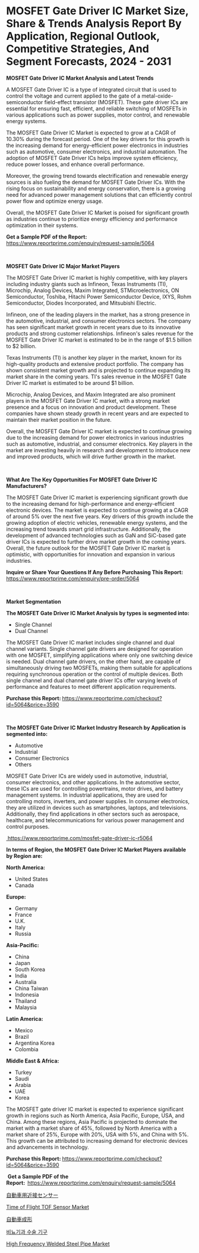 <p><h1>MOSFET Gate Driver IC Market Size, Share & Trends Analysis Report By Application, Regional Outlook, Competitive Strategies, And Segment Forecasts, 2024 - 2031</h1></p><p><strong>MOSFET Gate Driver IC Market Analysis and Latest Trends</strong></p>
<p><p>A MOSFET Gate Driver IC is a type of integrated circuit that is used to control the voltage and current applied to the gate of a metal-oxide-semiconductor field-effect transistor (MOSFET). These gate driver ICs are essential for ensuring fast, efficient, and reliable switching of MOSFETs in various applications such as power supplies, motor control, and renewable energy systems.</p><p>The MOSFET Gate Driver IC Market is expected to grow at a CAGR of 10.30% during the forecast period. One of the key drivers for this growth is the increasing demand for energy-efficient power electronics in industries such as automotive, consumer electronics, and industrial automation. The adoption of MOSFET Gate Driver ICs helps improve system efficiency, reduce power losses, and enhance overall performance.</p><p>Moreover, the growing trend towards electrification and renewable energy sources is also fueling the demand for MOSFET Gate Driver ICs. With the rising focus on sustainability and energy conservation, there is a growing need for advanced power management solutions that can efficiently control power flow and optimize energy usage.</p><p>Overall, the MOSFET Gate Driver IC Market is poised for significant growth as industries continue to prioritize energy efficiency and performance optimization in their systems.</p></p>
<p><strong>Get a Sample PDF of the Report:&nbsp;</strong> <a href="https://www.reportprime.com/enquiry/request-sample/5064">https://www.reportprime.com/enquiry/request-sample/5064</a></p>
<p>&nbsp;</p>
<p><strong>MOSFET Gate Driver IC Major Market Players</strong></p>
<p><p>The MOSFET Gate Driver IC market is highly competitive, with key players including industry giants such as Infineon, Texas Instruments (TI), Microchip, Analog Devices, Maxim Integrated, STMicroelectronics, ON Semiconductor, Toshiba, Hitachi Power Semiconductor Device, IXYS, Rohm Semiconductor, Diodes Incorporated, and Mitsubishi Electric.</p><p>Infineon, one of the leading players in the market, has a strong presence in the automotive, industrial, and consumer electronics sectors. The company has seen significant market growth in recent years due to its innovative products and strong customer relationships. Infineon's sales revenue for the MOSFET Gate Driver IC market is estimated to be in the range of $1.5 billion to $2 billion.</p><p>Texas Instruments (TI) is another key player in the market, known for its high-quality products and extensive product portfolio. The company has shown consistent market growth and is projected to continue expanding its market share in the coming years. TI's sales revenue in the MOSFET Gate Driver IC market is estimated to be around $1 billion.</p><p>Microchip, Analog Devices, and Maxim Integrated are also prominent players in the MOSFET Gate Driver IC market, with a strong market presence and a focus on innovation and product development. These companies have shown steady growth in recent years and are expected to maintain their market position in the future.</p><p>Overall, the MOSFET Gate Driver IC market is expected to continue growing due to the increasing demand for power electronics in various industries such as automotive, industrial, and consumer electronics. Key players in the market are investing heavily in research and development to introduce new and improved products, which will drive further growth in the market.</p></p>
<p>&nbsp;</p>
<p><strong>What Are The Key Opportunities For MOSFET Gate Driver IC Manufacturers?</strong></p>
<p><p>The MOSFET Gate Driver IC market is experiencing significant growth due to the increasing demand for high-performance and energy-efficient electronic devices. The market is expected to continue growing at a CAGR of around 5% over the next five years. Key drivers of this growth include the growing adoption of electric vehicles, renewable energy systems, and the increasing trend towards smart grid infrastructure. Additionally, the development of advanced technologies such as GaN and SiC-based gate driver ICs is expected to further drive market growth in the coming years. Overall, the future outlook for the MOSFET Gate Driver IC market is optimistic, with opportunities for innovation and expansion in various industries.</p></p>
<p><strong>Inquire or Share Your Questions If Any Before Purchasing This Report:</strong> <a href="https://www.reportprime.com/enquiry/pre-order/5064">https://www.reportprime.com/enquiry/pre-order/5064</a></p>
<p>&nbsp;</p>
<p><strong>Market Segmentation</strong></p>
<p><strong>The MOSFET Gate Driver IC Market Analysis by types is segmented into:</strong></p>
<p><ul><li>Single Channel</li><li>Dual Channel</li></ul></p>
<p><p>The MOSFET Gate Driver IC market includes single channel and dual channel variants. Single channel gate drivers are designed for operation with one MOSFET, simplifying applications where only one switching device is needed. Dual channel gate drivers, on the other hand, are capable of simultaneously driving two MOSFETs, making them suitable for applications requiring synchronous operation or the control of multiple devices. Both single channel and dual channel gate driver ICs offer varying levels of performance and features to meet different application requirements.</p></p>
<p><strong>Purchase this Report:&nbsp;</strong><a href="https://www.reportprime.com/checkout?id=5064&price=3590">https://www.reportprime.com/checkout?id=5064&price=3590</a></p>
<p>&nbsp;</p>
<p><strong>The MOSFET Gate Driver IC Market Industry Research by Application is segmented into:</strong></p>
<p><ul><li>Automotive</li><li>Industrial</li><li>Consumer Electronics</li><li>Others</li></ul></p>
<p><p>MOSFET Gate Driver ICs are widely used in automotive, industrial, consumer electronics, and other applications. In the automotive sector, these ICs are used for controlling powertrains, motor drives, and battery management systems. In industrial applications, they are used for controlling motors, inverters, and power supplies. In consumer electronics, they are utilized in devices such as smartphones, laptops, and televisions. Additionally, they find applications in other sectors such as aerospace, healthcare, and telecommunications for various power management and control purposes.</p></p>
<p><a href="https://www.reportprime.com/mosfet-gate-driver-ic-r5064">&nbsp;https://www.reportprime.com/mosfet-gate-driver-ic-r5064</a></p>
<p><strong>In terms of Region, the MOSFET Gate Driver IC Market Players available by Region are:</strong></p>
<p>
    <p> <strong> North America: </strong>
        <ul>
            <li>United States</li>
            <li>Canada</li>
        </ul>
        </p> 
    <p> <strong> Europe: </strong>
        <ul>
            <li>Germany</li>
            <li>France</li>
            <li>U.K.</li>
            <li>Italy</li>
            <li>Russia</li>
        </ul>
        </p> 
    <p> <strong> Asia-Pacific: </strong>
        <ul>
            <li>China</li>
            <li>Japan</li>
            <li>South Korea</li>
            <li>India</li>
            <li>Australia</li>
            <li>China Taiwan</li>
            <li>Indonesia</li>
            <li>Thailand</li>
            <li>Malaysia</li>
        </ul>
        </p> 
    <p> <strong> Latin America: </strong>
        <ul>
            <li>Mexico</li>
            <li>Brazil</li>
            <li>Argentina Korea</li>
            <li>Colombia</li>
        </ul>
        </p> 
    <p> <strong> Middle East & Africa: </strong>
        <ul>
            <li>Turkey</li>
            <li>Saudi</li>
            <li>Arabia</li>
            <li>UAE</li>
            <li>Korea</li>
        </ul>
    </p>
    </p>
<p><p>The MOSFET gate driver IC market is expected to experience significant growth in regions such as North America, Asia Pacific, Europe, USA, and China. Among these regions, Asia Pacific is projected to dominate the market with a market share of 45%, followed by North America with a market share of 25%, Europe with 20%, USA with 5%, and China with 5%. This growth can be attributed to increasing demand for electronic devices and advancements in technology.</p></p>
<p><strong>Purchase this Report: </strong><a href="https://www.reportprime.com/checkout?id=5064&price=3590">https://www.reportprime.com/checkout?id=5064&price=3590</a></p>
<p>&nbsp;<strong>Get a Sample PDF of the Report:&nbsp;&nbsp;</strong><a href="https://www.reportprime.com/enquiry/request-sample/5064">https://www.reportprime.com/enquiry/request-sample/5064</a></p>
<p><strong></strong></p>
<p><p><a href="https://medium.com/@chrispcreem58/%E8%87%AA%E5%8B%95%E8%BB%8A%E8%BF%91%E6%8E%A5%E3%82%BB%E3%83%B3%E3%82%B5%E3%83%BC%E5%B8%82%E5%A0%B4%E3%81%AE%E6%B4%9E%E5%AF%9F-%E5%B8%82%E5%A0%B4%E3%83%97%E3%83%AC%E3%82%A4%E3%83%A4%E3%83%BC-%E5%B8%82%E5%A0%B4%E8%A6%8F%E6%A8%A1-%E5%9C%B0%E7%90%86%E7%9A%84%E5%9C%B0%E5%9F%9F-%E3%81%8A%E3%82%88%E3%81%B3%E4%BA%88%E6%B8%AC-2024%E5%B9%B4-2031%E5%B9%B4-93590549cff9">自動車用近接センサー</a></p><p><a href="https://github.com/labibmmn112/Market-Research-Report-List-1/blob/main/time-of-flight-tof-sensor-market.md">Time of Flight TOF Sensor Market</a></p><p><a href="https://medium.com/@isabeleterson7845/%E8%87%AA%E5%8B%95%E8%BB%8A%E6%88%90%E5%BD%A2%E5%B8%82%E5%A0%B4%E8%A6%8F%E6%A8%A1-%E3%82%B7%E3%82%A7%E3%82%A2-%E3%83%88%E3%83%AC%E3%83%B3%E3%83%89%E5%88%86%E6%9E%90%E3%83%AC%E3%83%9D%E3%83%BC%E3%83%88-%E8%A3%BD%E5%93%81-%E3%83%9C%E3%83%87%E3%82%A3%E6%88%90%E5%BD%A2-%E3%83%89%E3%82%A2%E6%88%90%E5%BD%A2-%E7%AA%93%E6%88%90%E5%BD%A2-%E3%81%9D%E3%81%AE%E4%BB%96-%E5%88%A5-%E3%82%BB%E3%82%B0%E3%83%A1%E3%83%B3%E3%83%88%E4%BA%88%E6%B8%AC-2024%E5%B9%B4-2031%E5%B9%B4-c7d31263862a">自動車成形</a></p><p><a href="https://medium.com/@munchkin678568/%EA%B8%80%EB%A1%9C%EB%B2%8C-%EB%B9%84%EB%87%A8%EA%B8%B0%EA%B3%BC-%EC%88%98%EC%88%A0-%EB%8F%84%EA%B5%AC-%EC%8B%9C%EC%9E%A5-%EB%8F%99%ED%96%A5-%EC%84%B1%EC%9E%A5-%EA%B8%B0%ED%9A%8C%EC%99%80-%EB%8F%84%EC%A0%84%EC%97%90-%EB%8C%80%ED%95%9C-%EC%98%88%EC%B8%A1-2024%EB%85%84%EB%B6%80%ED%84%B0-2031%EB%85%84-c6c60b975693">비뇨기과 수술 기구</a></p><p><a href="https://medium.com/@doristurner71/global-high-frequency-welded-steel-pipe-industry-research-report-competitive-landscape-market-9a08cefa8ad0">High Frequency Welded Steel Pipe Market</a></p></p>